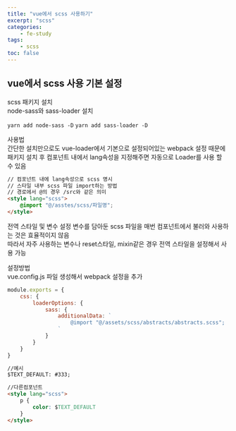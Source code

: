 ```yaml
--- 
title: "vue에서 scss 사용하기" 
excerpt: "scss"
categories: 
    - fe-study
tags: 
    - scss
toc: false
--- 
```

## vue에서 scss 사용 기본 설정

scss 패키지 설치  
node-sass와 sass-loader 설치  

`yarn add node-sass -D`
`yarn add sass-loader -D`

사용법  
간단한 설치만으로도 vue-loader에서 기본으로 설정되어있는 webpack 설정 때문에 패키지 설치 후 컴포넌트 내에서 lang속성을 지정해주면 자동으로 Loader를 사용 할 수 있음  

```html
// 컴포넌트 내에 lang속성으로 scss 명시
// 스타일 내부 scss 파일 import하는 방법
// 경로에서 @의 경우 /src와 같은 의미
<style lang="scss">
    @import "@/asstes/scss/파일명";
</style>
```

전역 스타일 및 변수 설정
변수를 담아둔 scss 파일을 매번 컴포넌트에서 불러와 사용하는 것은 효율적이지 않음  
따라서 자주 사용하는 변수나 reset스타일, mixin같은 경우 전역 스타일을 설정해서 사용 가능  

설정방법  
vue.config.js 파일 생성해서 webpack 설정을 추가  

```javascript
module.exports = {
    css: {
        loaderOptions: {
            sass: {
                additionalData: `
                    @import "@/assets/scss/abstracts/abstracts.scss";
                `
            }
        }
    }
}
```

```html
//예시
$TEXT_DEFAULT: #333;

//다른컴포넌트
<style lang="scss">
    p {
        color: $TEXT_DEFAULT
    }
</style>
```
